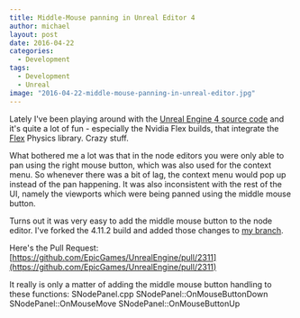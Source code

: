 ```yaml
---
title: Middle-Mouse panning in Unreal Editor 4
author: michael
layout: post
date: 2016-04-22
categories:
  - Development
tags:
  - Development
  - Unreal
image: "2016-04-22-middle-mouse-panning-in-unreal-editor.jpg"
---
```


Lately I've been playing around with the [Unreal Engine 4 source code](https://github.com/EpicGames/UnrealEngine) and it's quite a 
lot of fun - especially the Nvidia Flex builds, that integrate the [Flex](https://developer.nvidia.com/flex) Physics library. Crazy stuff. 

What bothered me a lot was that in the node editors you were only able to pan using the right mouse button, which was also used for the
context menu. So whenever there was a bit of lag, the context menu would pop up instead of the pan happening. It was also inconsistent
with the rest of the UI, namely the viewports which were being panned using the middle mouse button.

Turns out it was very easy to add the middle mouse button to the node editor. I've forked the 4.11.2 build and added those changes to
[my branch](https://github.com/flipswitchingmonkey/UnrealEngine/tree/flipswitchingmonkey).

Here's the Pull Request:
[https://github.com/EpicGames/UnrealEngine/pull/2311](https://github.com/EpicGames/UnrealEngine/pull/2311)

It really is only a matter of adding the middle mouse button handling to these functions:
    SNodePanel.cpp
        SNodePanel::OnMouseButtonDown
        SNodePanel::OnMouseMove
        SNodePanel::OnMouseButtonUp
        
